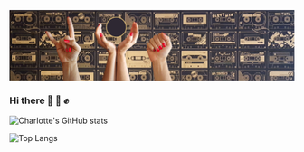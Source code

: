 ![Header](/Bannière2021.png)


### Hi there :love_you_gesture: :seedling: :fist: 

![Charlotte's GitHub stats](https://github-readme-stats.vercel.app/api?username=Charlotte-Men&hide=stars&theme=great-gatsby&show_icons=true)

![Top Langs](https://github-readme-stats.vercel.app/api/top-langs/?username=Charlotte-Men&theme=great-gatsby&layout=compact)



<!--
**Charlotte-Men/Charlotte-Men** is a ✨ _special_ ✨ repository because its `README.md` (this file) appears on your GitHub profile.

Here are some ideas to get you started:

- 🔭 I’m currently working on ...
- 🌱 I’m currently learning ...
- 👯 I’m looking to collaborate on ...
- 🤔 I’m looking for help with ...
- 💬 Ask me about ...
- 📫 How to reach me: ...
- 😄 Pronouns: ...
- ⚡ Fun fact: ...
-->
